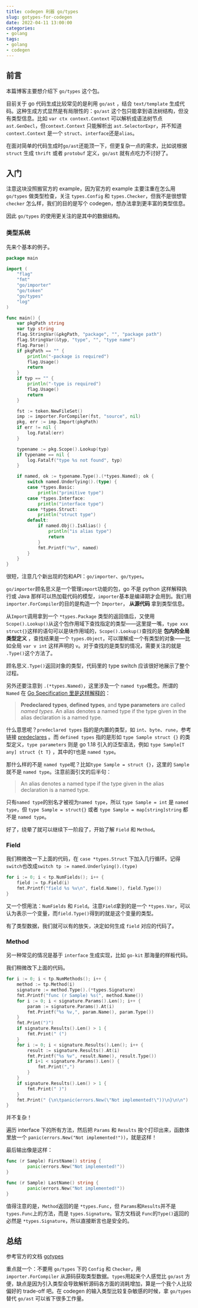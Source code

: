```yaml
---
title: codegen 利器 go/types
slug: gotypes-for-codegen
date: 2022-04-11 13:00:00
categories:
- golang
tags:
- golang
- codegen
---
```


## 前言

本篇博客主要想介绍下 `go/types` 这个包。

目前关于 go 代码生成比较常见的是利用 `go/ast` ，结合 `text/template` 生成代码。这种生成方式显然是有局限性的：`go/ast` 这个包只能拿到语法树结构，但没有类型信息。比如 `var ctx context.Context` 可以解析成语法树节点 `ast.GenDecl`，但`context.Context` 只能解析出 `ast.SelectorExpr`，并不知道 `context.Context` 是一个 `struct`、`interface`还是`alias`。

在面对简单的代码生成时`go/ast`还能顶一下，但更复杂一点的需求，比如说根据 `struct` 生成 `thrift` 或者 `protobuf` 定义，`go/ast` 就有点吃力不讨好了。

## 入门

注意这块没照搬官方的 example，因为官方的 example 主要注重在怎么用 `go/types` 做类型检查，关注 `types.Config` 和 `types.Checker`，但我不是很想管 `checker` 怎么样，我们的目的是写个 codegen，想办法拿到更丰富的类型信息。

因此 `go/types` 的使用更关注的是其中的数据结构。

### 类型系统

先来个基本的例子。

```go
package main

import (
	"flag"
	"fmt"
	"go/importer"
	"go/token"
	"go/types"
	"log"
)

func main() {
	var pkgPath string
	var typ string
	flag.StringVar(&pkgPath, "package", "", "package path")
	flag.StringVar(&typ, "type", "", "type name")
	flag.Parse()
	if pkgPath == "" {
		println("-package is required")
		flag.Usage()
		return
	}
	if typ == "" {
		println("-type is required")
		flag.Usage()
		return
	}

	fst := token.NewFileSet()
	imp := importer.ForCompiler(fst, "source", nil)
	pkg, err := imp.Import(pkgPath)
	if err != nil {
		log.Fatal(err)
	}

	typename := pkg.Scope().Lookup(typ)
	if typename == nil {
		log.Fatalf("type %s not found", typ)
	}

	if named, ok := typename.Type().(*types.Named); ok {
		switch named.Underlying().(type) {
		case *types.Basic:
			println("primitive type")
		case *types.Interface:
			println("interface type")
		case *types.Struct:
			println("struct type")
		default:
			if named.Obj().IsAlias() {
				println("is alias type")
				return
			}
			fmt.Printf("%v", named)
		}
	}
}

```

很短，注意几个新出现的包和API：`go/importer`、`go/types`。

`go/importer`顾名思义是一个管理`import`功能的包，go 不是 python 这样解释执行或 Java 那样可以热加载代码的模型，`importer`基本是编译期才会用到。我们用`importer.ForCompiler`的目的是构造一个 `Importer`， **从源代码** 拿到类型信息。

从`Import`调用拿到一个 `*types.Package` 类型的返回值后，又使用 `Scope().Lookup()`从这个包作用域下查找指定的类型——这里提一嘴，`type xxx struct{}`这样的语句可以是块作用域的，`Scope().Lookup()`查找的是 **包内的全局类型定义** ，查找结果是一个 `types.Object`，可以理解成一个有类型的对象——比如全局 `var v int` 这样声明的 `v`。对于查找的是类型的情况，需要关注的就是 `.Type()`这个方法了。

顾名思义`.Type()`返回对象的类型，代码里的 type switch 应该很好地展示了整个过程。

另外还要注意到 `.(*types.Named)`，这里涉及一个 `named type`概念。所谓的 `Named` 在 [Go Specification 里是这样解释的](https://go.dev/ref/spec#Types)：

> **Predeclared types**, **defined types**, and **type parameters** are called *named types*. An alias denotes a named type if the type given in the alias declaration is a named type.

什么意思呢？`predeclared types` 指的是内置的类型，如 `int`、`byte`、`rune`，参考链接 [predeclares](https://go.dev/ref/spec#Predeclared_identifiers) 。而 `defined types` 指的是形如 `type Sample struct {}` 的类型定义，`type parameters` 则是 go 1.18 引入的泛型语法，例如 `type Sample[T any] struct {t T}` ，其中的`T`也是 `named type`。

那什么样的不是 `named type`呢？比如`type Sample = struct {}`，这里的 `Sample` 就不是 `named type`。注意前面引文的后半句：

> An alias denotes a named type if the type given in the alias declaration is a named type.

只有`named type`的别名才被视为`named type`，所以 `type Sample = int` 是 `named type`，但 `type Sample = struct{}` 或者 `type Sample = map[string]string` 都不是 `named type`。

好了，绕晕了就可以继续下一阶段了，开始了解 `Field` 和 `Method`。

### Field

我们稍微改一下上面的代码，在 `case *types.Struct` 下加入几行循环。记得 `switch`也改成`switch tp := named.Underlying().(type)`

```go
for i := 0; i < tp.NumFields(); i++ {
    field := tp.Field(i)
    fmt.Printf("field %s %v\n", field.Name(), field.Type())
}
```

又一个惯用法：`NumFields` 和 `Field`。注意`Field`拿到的是一个 `*types.Var`，可以认为表示一个变量，而`field.Type()`得到的就是这个变量的类型。

有了类型数据，我们就可以有的放矢，决定如何生成 `field` 对应的代码了。

### Method

另一种常见的情况是基于 `interface` 生成实现，比如 `go-kit` 那海量的样板代码。

我们稍微改下上面的代码。

```go
for i := 0; i < tp.NumMethods(); i++ {
    method := tp.Method(i)
    signature := method.Type().(*types.Signature)
    fmt.Printf("func (r Sample) %s(", method.Name())
    for i := 0; i < signature.Params().Len(); i++ {
        param := signature.Params().At(i)
        fmt.Printf("%s %v,", param.Name(), param.Type())
    }
    fmt.Print(")")
    if signature.Results().Len() > 1 {
        fmt.Print(" (")
    }
    for i := 0; i < signature.Results().Len(); i++ {
        result := signature.Results().At(i)
        fmt.Printf("%s %v", result.Name(), result.Type())
        if i+1 < signature.Params().Len() {
            fmt.Print(",")
        }
    }
    if signature.Results().Len() > 1 {
        fmt.Print(" )")
    }
    fmt.Print(" {\n\tpanic(errors.New(\"Not implemented!\"))\n}\n\n")
}
```

并不复杂！

遍历 interface 下的所有方法，然后把 `Params` 和 `Results` 挨个打印出来，函数体里放一个 `panic(errors.New("Not implemented!"))`，就是这样！

最后输出像是这样：

```go
func (r Sample) FirstName() string {
        panic(errors.New("Not implemented!"))
}

func (r Sample) LastName() string {
        panic(errors.New("Not implemented!"))
}
```

值得注意的是，`Method`返回的是 `*types.Func`，但 `Params`和`Results`并不是`types.Func`上的方法，而是 `types.Signature`。官方文档说 `Func`的`Type()`返回的必然是 `*types.Signature`，所以直接断言也是安全的。

## 总结

参考官方的文档 [gotypes](https://github.com/golang/example/tree/master/gotypes)

重点就一个：不要用 `go/types` 下的 `Config` 和 `Checker`，用 `importer.ForCompiler` 从源码获取类型数据。`types`用起来个人感觉比 `go/ast` 方便，缺点是因为引入类型会导致解析源码各方面的消耗增加，算是一个我个人比较偏好的 trade-off 吧。在 codegen 的输入类型比较复杂敏感的时候，拿 `go/types` 替代 `go/ast` 可以省下很多工作量。